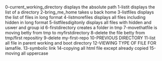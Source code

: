 0-current_working_directory displays the absolute path
1-listit displays the list of a directory
2-bring_me_home takes u back home
3-listfiles displays the list of files in long format
4-listmorefiles displays all files including hidden in long format
5-listfilesdigitonly displays all files with hidden and uswer and group id
6-firstdirectory creates a folder in tmp
7-movethatfile is moving betty from tmp to myfirstdirectory
8-delete the file betty from tmp/first repositiry
9-delete my-first-repo
10-PREVIOUS DIRECTORY
11-list all file in parent working and boot directory
12-VIEWING TYPE OF FILE FOR iamafile.
13-symbolic link
14-copying all html file except already copied
15-moving all uppercase
